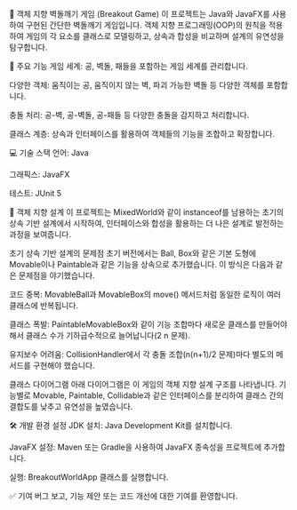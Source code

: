 🧱 객체 지향 벽돌깨기 게임 (Breakout Game)
이 프로젝트는 Java와 JavaFX를 사용하여 구현된 간단한 벽돌깨기 게임입니다. 객체 지향 프로그래밍(OOP)의 원칙을 적용하여 게임의 각 요소를 클래스로 모델링하고, 상속과 합성을 비교하며 설계의 유연성을 탐구합니다.

🚀 주요 기능
게임 세계: 공, 벽돌, 패들을 포함하는 게임 세계를 관리합니다.

다양한 객체: 움직이는 공, 움직이지 않는 벽, 파괴 가능한 벽돌 등 다양한 객체를 포함합니다.

충돌 처리: 공-벽, 공-벽돌, 공-패들 등 다양한 충돌을 감지하고 처리합니다.

클래스 계층: 상속과 인터페이스를 활용하여 객체들의 기능을 조합하고 확장합니다.

💻 기술 스택
언어: Java

그래픽스: JavaFX

테스트: JUnit 5

📐 객체 지향 설계
이 프로젝트는 MixedWorld와 같이 instanceof를 남용하는 초기의 상속 기반 설계에서 시작하여, 인터페이스와 합성을 활용하는 더 나은 설계로 발전하는 과정을 보여줍니다.

초기 상속 기반 설계의 문제점
초기 버전에서는 Ball, Box와 같은 기본 도형에 Movable이나 Paintable과 같은 기능을 상속으로 추가했습니다. 이 방식은 다음과 같은 문제점을 야기했습니다.

코드 중복: MovableBall과 MovableBox의 move() 메서드처럼 동일한 로직이 여러 클래스에 반복됩니다.

클래스 폭발: PaintableMovableBox와 같이 기능 조합마다 새로운 클래스를 만들어야 해서 클래스 수가 기하급수적으로 늘어납니다(2 
n
  문제).

유지보수 어려움: CollisionHandler에서 각 충돌 조합(n(n+1)/2 문제)마다 별도의 메서드를 구현해야 했습니다.

클래스 다이어그램
아래 다이어그램은 이 게임의 객체 지향 설계 구조를 나타냅니다. 기능별로 Movable, Paintable, Collidable과 같은 인터페이스를 분리하여 클래스 간의 결합도를 낮추고 유연성을 높였습니다.

🛠️ 개발 환경 설정
JDK 설치: Java Development Kit를 설치합니다.

JavaFX 설정: Maven 또는 Gradle을 사용하여 JavaFX 종속성을 프로젝트에 추가합니다.

실행: BreakoutWorldApp 클래스를 실행합니다.

✅ 기여
버그 보고, 기능 제안 또는 코드 개선에 대한 기여를 환영합니다.
